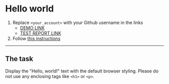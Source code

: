 # Hello world
1. Replace `<your_account>` with your Github username in the links
    - [DEMO LINK](https://herkoss.github.io/layout_hello-world/) <br>
    - [TEST REPORT LINK](https://herkoss.github.io/layout_hello-world/report/html_report/)
2. Follow [this instructions](https://mate-academy.github.io/layout_task-guideline/)
___

## The task 
Display the "Hello, world!" text with the default browser styling. Please do not 
use any enclosing tags like `<h1>` or `<p>`.

